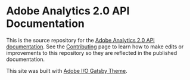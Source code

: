 # Adobe Analytics 2.0 API Documentation

This is the source repository for the [Adobe Analytics 2.0 API documentation](https://developer.adobe.com/analytics-apis/docs/2.0/). See the [Contributing](.github/CONTRIBUTING.md) page to learn how to make edits or improvements to this repository so they are reflected in the published documentation.

This site was built with [Adobe I/O Gatsby Theme](https://github.com/adobe/gatsby-theme-aio).

<!-- View the [demo](https://adobedocs.github.io/dev-site-documentation-template/) running on Github Pages.  

Follow the [instructions](https://github.com/adobe/gatsby-theme-aio#getting-started) to get started. -->
